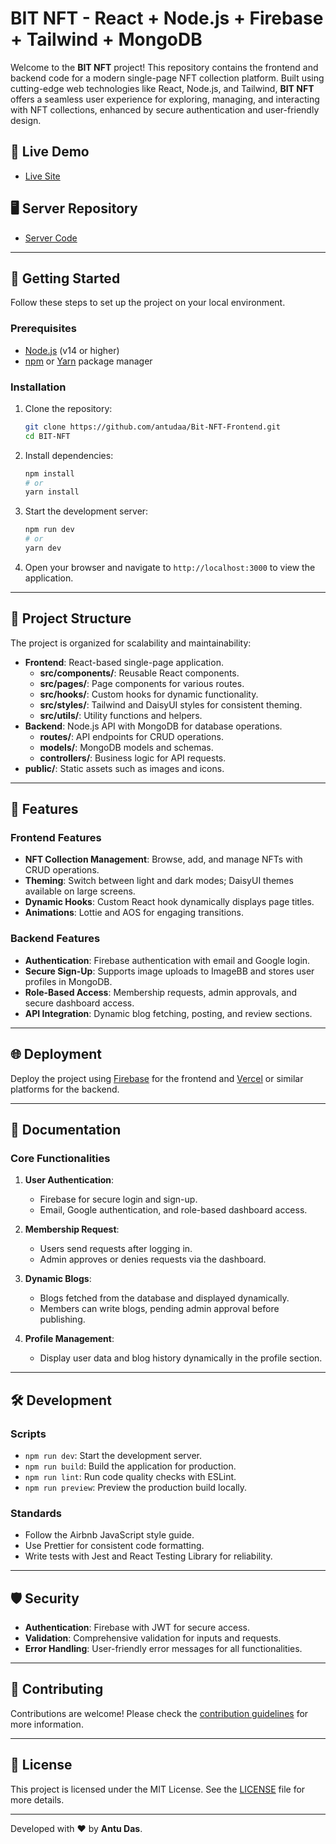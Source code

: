# BIT NFT - React + Node.js + Firebase + Tailwind + MongoDB

Welcome to the **BIT NFT** project! This repository contains the frontend and backend code for a modern single-page NFT collection platform. Built using cutting-edge web technologies like React, Node.js, and Tailwind, **BIT NFT** offers a seamless user experience for exploring, managing, and interacting with NFT collections, enhanced by secure authentication and user-friendly design.

## 🚀 Live Demo

- [Live Site](https://nft-collection-project.web.app/)

## 🖥️ Server Repository

- [Server Code](https://github.com/antudaa/Bit-NFT-Server)

---

## 🚀 Getting Started

Follow these steps to set up the project on your local environment.

### Prerequisites

- [Node.js](https://nodejs.org/) (v14 or higher)
- [npm](https://www.npmjs.com/) or [Yarn](https://yarnpkg.com/) package manager

### Installation

1. Clone the repository:
    ```bash
    git clone https://github.com/antudaa/Bit-NFT-Frontend.git
    cd BIT-NFT
    ```

2. Install dependencies:
    ```bash
    npm install
    # or
    yarn install
    ```

3. Start the development server:
    ```bash
    npm run dev
    # or
    yarn dev
    ```

4. Open your browser and navigate to `http://localhost:3000` to view the application.

---

## 📂 Project Structure

The project is organized for scalability and maintainability:

- **Frontend**: React-based single-page application.
  - **src/components/**: Reusable React components.
  - **src/pages/**: Page components for various routes.
  - **src/hooks/**: Custom hooks for dynamic functionality.
  - **src/styles/**: Tailwind and DaisyUI styles for consistent theming.
  - **src/utils/**: Utility functions and helpers.
- **Backend**: Node.js API with MongoDB for database operations.
  - **routes/**: API endpoints for CRUD operations.
  - **models/**: MongoDB models and schemas.
  - **controllers/**: Business logic for API requests.
- **public/**: Static assets such as images and icons.

---

## 🌟 Features

### Frontend Features

- **NFT Collection Management**: Browse, add, and manage NFTs with CRUD operations.
- **Theming**: Switch between light and dark modes; DaisyUI themes available on large screens.
- **Dynamic Hooks**: Custom React hook dynamically displays page titles.
- **Animations**: Lottie and AOS for engaging transitions.

### Backend Features

- **Authentication**: Firebase authentication with email and Google login.
- **Secure Sign-Up**: Supports image uploads to ImageBB and stores user profiles in MongoDB.
- **Role-Based Access**: Membership requests, admin approvals, and secure dashboard access.
- **API Integration**: Dynamic blog fetching, posting, and review sections.

---

## 🌐 Deployment

Deploy the project using [Firebase](https://firebase.google.com/) for the frontend and [Vercel](https://vercel.com/) or similar platforms for the backend.

---

## 📘 Documentation

### Core Functionalities

1. **User Authentication**:
   - Firebase for secure login and sign-up.
   - Email, Google authentication, and role-based dashboard access.

2. **Membership Request**:
   - Users send requests after logging in.
   - Admin approves or denies requests via the dashboard.

3. **Dynamic Blogs**:
   - Blogs fetched from the database and displayed dynamically.
   - Members can write blogs, pending admin approval before publishing.

4. **Profile Management**:
   - Display user data and blog history dynamically in the profile section.

---

## 🛠️ Development

### Scripts

- `npm run dev`: Start the development server.
- `npm run build`: Build the application for production.
- `npm run lint`: Run code quality checks with ESLint.
- `npm run preview`: Preview the production build locally.

### Standards

- Follow the Airbnb JavaScript style guide.
- Use Prettier for consistent code formatting.
- Write tests with Jest and React Testing Library for reliability.

---

## 🛡️ Security

- **Authentication**: Firebase with JWT for secure access.
- **Validation**: Comprehensive validation for inputs and requests.
- **Error Handling**: User-friendly error messages for all functionalities.

---

## 🤝 Contributing

Contributions are welcome! Please check the [contribution guidelines](CONTRIBUTING.md) for more information.

---

## 📄 License

This project is licensed under the MIT License. See the [LICENSE](LICENSE) file for more details.

---

Developed with ❤️ by **Antu Das**.
